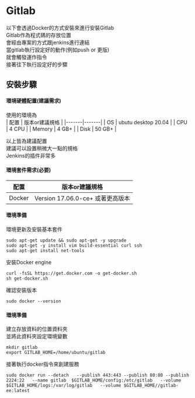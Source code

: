 # Gitlab    

以下會透過Docker的方式安裝來進行安裝Gitlab  
Gitlab作為程式碼的存放位置  
會經由專案的方式跟jenkins進行連結  
當gitlab執行設定好的動作(例如push or 更版)  
就會觸發運作指令  
接著往下執行設定好的步驟  


## 安裝步驟  

#### 環境硬體配置(建議需求)  
使用的環境為  
 | 配置 | 版本or建議規格 | 
|-------|-------|
| OS | ubutu desktop 20.04 |
| CPU |  4 CPU |
| Memory  | 4 GB+ |
| Disk  | 50 GB+ |  

以上皆為建議配置  
建議可以設置稍微大一點的規格  
Jenkins的插件非常多  

#### 環境套件需求(必要)  
 | 配置 | 版本or建議規格 | 
|-------|-------|
| Docker | Version 17.06.0-ce+ 或著更高版本 |

#### 環境準備  

環境更新及安裝基本套件  
```
sudo apt-get update && sudo apt-get -y upgrade
sudo apt-get -y install vim build-essential curl ssh
sudo apt-get install net-tools
```

安裝Docker engine    
```
curl -fsSL https://get.docker.com -o get-docker.sh
sh get-docker.sh
```

確認安裝版本
```
sudo docker --version
```

#### 環境準備  

建立存放資料的位置資料夾  
並將此資料夾設定環境變數  
```
mkdir gitlab
export GITLAB_HOME=/home/ubuntu/gitlab
```

接著執行docker指令來創建服務
```
sudo docker run --detach   --publish 443:443 --publish 80:80 --publish 2224:22   --name gitlab  $GITLAB_HOME/config:/etc/gitlab   --volume $GITLAB_HOME/logs:/var/log/gitlab   --volume $GITLAB_HOME//gitlab-ee:latest
```

